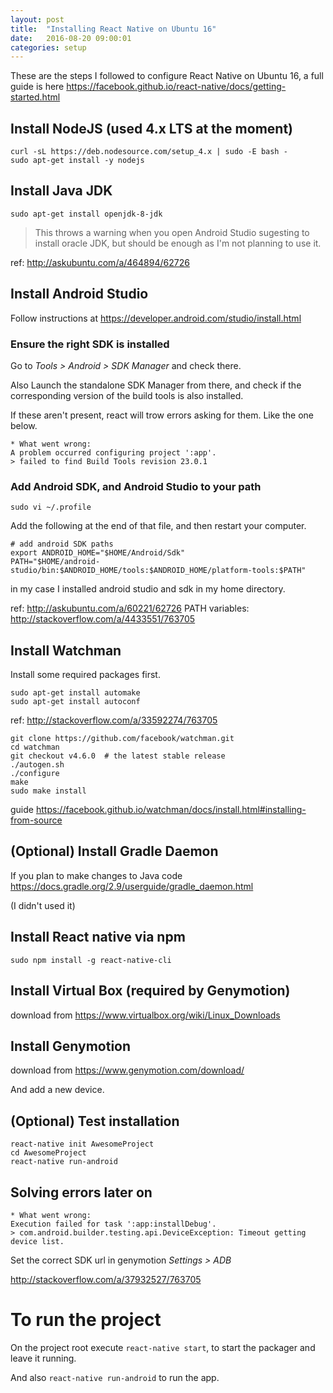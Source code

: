 ```yaml
---
layout: post
title:  "Installing React Native on Ubuntu 16"
date:   2016-08-20 09:00:01
categories: setup
---
```


These are the steps I followed to configure React Native on Ubuntu 16, a full guide is here https://facebook.github.io/react-native/docs/getting-started.html

## Install NodeJS (used 4.x LTS at the moment)

```console
curl -sL https://deb.nodesource.com/setup_4.x | sudo -E bash -
sudo apt-get install -y nodejs
```

## Install Java JDK 

```console
sudo apt-get install openjdk-8-jdk
```

> This throws a warning when you open Android Studio sugesting to install oracle JDK, but should be enough as I'm not planning to use it.

ref: http://askubuntu.com/a/464894/62726


## Install Android Studio

Follow instructions at https://developer.android.com/studio/install.html

### Ensure the right SDK is installed

Go to *Tools > Android > SDK Manager* and check there.

Also Launch the standalone SDK Manager from there, and check if the corresponding version of the build tools is also installed.

If these aren't present, react will trow errors asking for them. Like the one below.


```console
* What went wrong:
A problem occurred configuring project ':app'.
> failed to find Build Tools revision 23.0.1
```


### Add Android SDK, and Android Studio to your path

```console
sudo vi ~/.profile
```

Add the following at the end of that file, and then restart your computer.

```console
# add android SDK paths
export ANDROID_HOME="$HOME/Android/Sdk"
PATH="$HOME/android-studio/bin:$ANDROID_HOME/tools:$ANDROID_HOME/platform-tools:$PATH"
```

in my case I installed android studio and sdk in my home directory.

ref: http://askubuntu.com/a/60221/62726
PATH variables: http://stackoverflow.com/a/4433551/763705



## Install Watchman

Install some required packages first.

```console
sudo apt-get install automake
sudo apt-get install autoconf
```

ref: http://stackoverflow.com/a/33592274/763705


```console
git clone https://github.com/facebook/watchman.git
cd watchman
git checkout v4.6.0  # the latest stable release
./autogen.sh
./configure
make
sudo make install
```

guide https://facebook.github.io/watchman/docs/install.html#installing-from-source



## (Optional) Install Gradle Daemon

If you plan to make changes to Java code https://docs.gradle.org/2.9/userguide/gradle_daemon.html

(I didn't used it)


## Install React native via npm

```console
sudo npm install -g react-native-cli
```


## Install Virtual Box (required by Genymotion)

download from https://www.virtualbox.org/wiki/Linux_Downloads


## Install Genymotion

download from https://www.genymotion.com/download/

And add a new device.




## (Optional) Test installation

```console
react-native init AwesomeProject
cd AwesomeProject
react-native run-android
```





## Solving errors later on

```console
* What went wrong:
Execution failed for task ':app:installDebug'.
> com.android.builder.testing.api.DeviceException: Timeout getting device list.
```

Set the correct SDK url in genymotion *Settings > ADB*

http://stackoverflow.com/a/37932527/763705






# To run the project

On the project root execute `react-native start`, to start the packager and leave it running.

And also `react-native run-android` to run the app.




